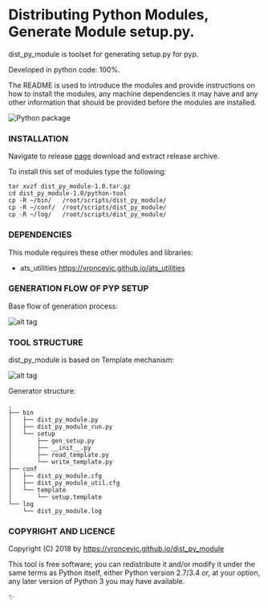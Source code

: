 # Distributing Python Modules, Generate Module setup.py.

dist_py_module is toolset for generating setup.py for pyp.

Developed in python code: 100%.

The README is used to introduce the modules and provide instructions on
how to install the modules, any machine dependencies it may have and any
other information that should be provided before the modules are installed.

![Python package](https://github.com/vroncevic/dist_py_module/workflows/Python%20package/badge.svg?branch=master)

### INSTALLATION
Navigate to release [page](https://github.com/vroncevic/dist_py_module/releases/tag/v1.0) download and extract release archive.

To install this set of modules type the following:

```
tar xvzf dist_py_module-1.0.tar.gz
cd dist_py_module-1.0/python-tool
cp -R ~/bin/   /root/scripts/dist_py_module/
cp -R ~/conf/  /root/scripts/dist_py_module/
cp -R ~/log/   /root/scripts/dist_py_module/
```

### DEPENDENCIES

This module requires these other modules and libraries:

* ats_utilities https://vroncevic.github.io/ats_utilities

### GENERATION FLOW OF PYP SETUP

Base flow of generation process:

![alt tag](https://raw.githubusercontent.com/vroncevic/dist_py_module/dev/python-tool-docs/python_setup_flow.png)

### TOOL STRUCTURE

dist_py_module is based on Template mechanism:

![alt tag](https://raw.githubusercontent.com/vroncevic/dist_py_module/dev/python-tool-docs/python_setup.png)

Generator structure:

```
.
├── bin
│   ├── dist_py_module.py
│   ├── dist_py_module_run.py
│   └── setup
│       ├── gen_setup.py
│       ├── __init__.py
│       ├── read_template.py
│       └── write_template.py
├── conf
│   ├── dist_py_module.cfg
│   ├── dist_py_module_util.cfg
│   └── template
│       └── setup.template
└── log
    └── dist_py_module.log
```

### COPYRIGHT AND LICENCE

Copyright (C) 2018 by https://vroncevic.github.io/dist_py_module

This tool is free software; you can redistribute it and/or modify
it under the same terms as Python itself, either Python version 2.7/3.4 or,
at your option, any later version of Python 3 you may have available.

:sparkles:

